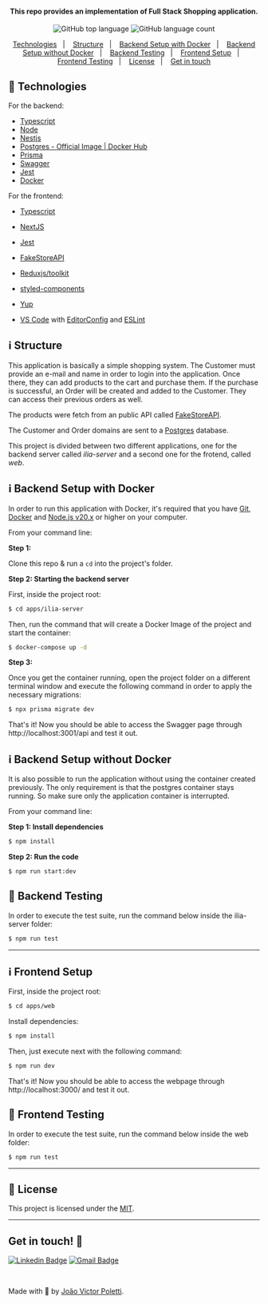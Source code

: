 <h4 align="center">
  This repo provides an implementation of Full Stack Shopping application.
</h4>
<p align="center">
  <img alt="GitHub top language" src="https://img.shields.io/github/languages/top/joao96/punch-timesheet?style=flat-square">
  <img alt="GitHub language count" src="https://img.shields.io/github/languages/count/joao96/punch-timesheet?style=flat-square">
</p>

<p align="center">
  <a href="#checkered_flag-technologies">Technologies</a>&nbsp;&nbsp;&nbsp;|&nbsp;&nbsp;&nbsp;
  <a href="#information_source-structure">Structure</a>&nbsp;&nbsp;&nbsp;|&nbsp;&nbsp;&nbsp;
  <a href="#information_source-backend-setup-with-docker">Backend Setup with Docker</a>&nbsp;&nbsp;&nbsp;|&nbsp;&nbsp;&nbsp;
  <a href="#information_source-backend-setup-without-docker">Backend Setup without Docker</a>&nbsp;&nbsp;&nbsp;|&nbsp;&nbsp;&nbsp;
  <a href="#test_tube-backend-testing">Backend Testing</a>&nbsp;&nbsp;&nbsp;|&nbsp;&nbsp;&nbsp;
  <a href="#information_source-frontend-setup">Frontend Setup</a>&nbsp;&nbsp;&nbsp;|&nbsp;&nbsp;&nbsp;
  <a href="#test_tube-frontend-testing">Frontend Testing</a>&nbsp;&nbsp;&nbsp;|&nbsp;&nbsp;&nbsp;
  <a href="#page_facing_up-license">License</a>&nbsp;&nbsp;&nbsp;|&nbsp;&nbsp;&nbsp;
  <a href="#get-in-touch-monocle_face">Get in touch</a>
</p>


## :checkered_flag: Technologies
For the backend:
- [Typescript](https://www.typescriptlang.org/)
- [Node](https://nodejs.org/en/)
- [Nestjs](https://nestjs.com/)
- [Postgres - Official Image | Docker Hub](https://hub.docker.com/_/postgres)
- [Prisma](https://www.prisma.io/)
- [Swagger](https://swagger.io/specification/)
- [Jest](https://jestjs.io/)
- [Docker](https://www.docker.com/)

For the frontend:
- [Typescript](https://www.typescriptlang.org/)
- [NextJS](https://nextjs.org/)
- [Jest](https://jestjs.io/)
- [FakeStoreAPI](https://fakestoreapi.com/)
- [Reduxjs/toolkit](https://redux-toolkit.js.org/)
- [styled-components](https://styled-components.com/)
- [Yup](https://github.com/jquense/yup)


- [VS Code][vc] with [EditorConfig][vceditconfig] and [ESLint][vceslint]

## :information_source: Structure
This application is basically a simple shopping system. The Customer must provide an e-mail and name in order to login into the application. Once there, they can add products to the cart and purchase them.
If the purchase is successful, an Order will be created and added to the Customer. They can access their previous orders as well.

The products were fetch from an public API called [FakeStoreAPI](https://fakestoreapi.com/).

The Customer and Order domains are sent to a [Postgres](https://hub.docker.com/_/postgres) database.

This project is divided between two different applications, one for the backend server called _ilia-server_ and a second one for the frotend, called _web_.


## :information_source: Backend Setup with Docker

In order to run this application with Docker, it's required that you have [Git], [Docker] and [Node.js v20.x][nodejs] or higher on your computer. 

From your command line:

**Step 1:** 

Clone this repo & run a `cd` into the project's folder.

**Step 2: Starting the backend server** 

First, inside the project root:

```bash
$ cd apps/ilia-server
```

Then, run the command that will create a Docker Image of the project and start the container:

```bash
$ docker-compose up -d
```

**Step 3:** 

Once you get the container running, open the project folder on a different terminal window and execute the following command in order to apply the necessary migrations:

```bash
$ npx prisma migrate dev
```

That's it! 
Now you should be able to access the Swagger page through http://localhost:3001/api and test it out.

## :information_source: Backend Setup without Docker

It is also possible to run the application without using the container created previously. The only requirement is that the postgres container stays running. So make sure only the application container is interrupted.

From your command line:

**Step 1: Install dependencies** 

```bash
$ npm install
```

**Step 2: Run the code** 

```bash
$ npm run start:dev
```

## :test_tube: Backend Testing

In order to execute the test suite, run the command below inside the ilia-server folder:

```bash
$ npm run test
```

---------

## :information_source: Frontend Setup

First, inside the project root:

```bash
$ cd apps/web
```

Install dependencies:

```bash
$ npm install
```

Then, just execute next with the following command:

```bash
$ npm run dev
```

That's it! 
Now you should be able to access the webpage through http://localhost:3000/ and test it out.


## :test_tube: Frontend Testing

In order to execute the test suite, run the command below inside the web folder:

```bash
$ npm run test
```

---------

## :page_facing_up: License

This project is licensed under the [MIT](LICENSE).


---------
## Get in touch! :monocle_face:

[![Linkedin Badge](https://img.shields.io/badge/-João%20Victor%20Poletti-0e76a8?style=flat-square&logo=Linkedin&logoColor=white&link=https://www.linkedin.com/in/jvpoletti/)](https://www.linkedin.com/in/jvpoletti/)
[![Gmail Badge](https://img.shields.io/badge/-jvpoletti@gmail.com-ff512f?style=flat-square&logo=Gmail&logoColor=white&link=mailto:jvpoletti@gmail.com)](mailto:jvpoletti@gmail.com)

<br />

Made with :green_heart: by [João Victor Poletti](https://github.com/joao96).

[nodejs]: https://nodejs.org/
[Git]: https://git-scm.com/
[Docker]: https://www.docker.com/
[npm]: https://www.npmjs.com/
[vc]: https://code.visualstudio.com/
[vceditconfig]: https://marketplace.visualstudio.com/items?itemName=EditorConfig.EditorConfig
[vceslint]: https://marketplace.visualstudio.com/items?itemName=dbaeumer.vscode-eslint
